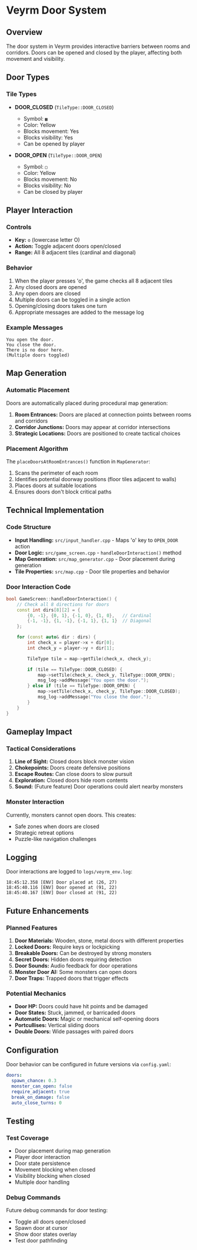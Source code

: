# Veyrm Door System

## Overview

The door system in Veyrm provides interactive barriers between rooms and corridors. Doors can be opened and closed by the player, affecting both movement and visibility.

## Door Types

### Tile Types

- **DOOR_CLOSED** (`TileType::DOOR_CLOSED`)
  - Symbol: `▦`
  - Color: Yellow
  - Blocks movement: Yes
  - Blocks visibility: Yes
  - Can be opened by player

- **DOOR_OPEN** (`TileType::DOOR_OPEN`)
  - Symbol: `▢`
  - Color: Yellow
  - Blocks movement: No
  - Blocks visibility: No
  - Can be closed by player

## Player Interaction

### Controls

- **Key:** `o` (lowercase letter O)
- **Action:** Toggle adjacent doors open/closed
- **Range:** All 8 adjacent tiles (cardinal and diagonal)

### Behavior

1. When the player presses 'o', the game checks all 8 adjacent tiles
2. Any closed doors are opened
3. Any open doors are closed
4. Multiple doors can be toggled in a single action
5. Opening/closing doors takes one turn
6. Appropriate messages are added to the message log

### Example Messages

```
You open the door.
You close the door.
There is no door here.
(Multiple doors toggled)
```

## Map Generation

### Automatic Placement

Doors are automatically placed during procedural map generation:

1. **Room Entrances:** Doors are placed at connection points between rooms and corridors
2. **Corridor Junctions:** Doors may appear at corridor intersections
3. **Strategic Locations:** Doors are positioned to create tactical choices

### Placement Algorithm

The `placeDoorsAtRoomEntrances()` function in `MapGenerator`:

1. Scans the perimeter of each room
2. Identifies potential doorway positions (floor tiles adjacent to walls)
3. Places doors at suitable locations
4. Ensures doors don't block critical paths

## Technical Implementation

### Code Structure

- **Input Handling:** `src/input_handler.cpp` - Maps 'o' key to `OPEN_DOOR` action
- **Door Logic:** `src/game_screen.cpp` - `handleDoorInteraction()` method
- **Map Generation:** `src/map_generator.cpp` - Door placement during generation
- **Tile Properties:** `src/map.cpp` - Door tile properties and behavior

### Door Interaction Code

```cpp
bool GameScreen::handleDoorInteraction() {
    // Check all 8 directions for doors
    const int dirs[8][2] = {
        {0, -1}, {0, 1}, {-1, 0}, {1, 0},   // Cardinal
        {-1, -1}, {1, -1}, {-1, 1}, {1, 1}  // Diagonal
    };

    for (const auto& dir : dirs) {
        int check_x = player->x + dir[0];
        int check_y = player->y + dir[1];

        TileType tile = map->getTile(check_x, check_y);

        if (tile == TileType::DOOR_CLOSED) {
            map->setTile(check_x, check_y, TileType::DOOR_OPEN);
            msg_log->addMessage("You open the door.");
        } else if (tile == TileType::DOOR_OPEN) {
            map->setTile(check_x, check_y, TileType::DOOR_CLOSED);
            msg_log->addMessage("You close the door.");
        }
    }
}
```

## Gameplay Impact

### Tactical Considerations

1. **Line of Sight:** Closed doors block monster vision
2. **Chokepoints:** Doors create defensive positions
3. **Escape Routes:** Can close doors to slow pursuit
4. **Exploration:** Closed doors hide room contents
5. **Sound:** (Future feature) Door operations could alert nearby monsters

### Monster Interaction

Currently, monsters cannot open doors. This creates:

- Safe zones when doors are closed
- Strategic retreat options
- Puzzle-like navigation challenges

## Logging

Door interactions are logged to `logs/veyrm_env.log`:

```
18:45:12.358 [ENV] Door placed at (26, 27)
18:45:40.116 [ENV] Door opened at (91, 22)
18:45:40.167 [ENV] Door closed at (91, 22)
```

## Future Enhancements

### Planned Features

1. **Door Materials:** Wooden, stone, metal doors with different properties
2. **Locked Doors:** Require keys or lockpicking
3. **Breakable Doors:** Can be destroyed by strong monsters
4. **Secret Doors:** Hidden doors requiring detection
5. **Door Sounds:** Audio feedback for door operations
6. **Monster Door AI:** Some monsters can open doors
7. **Door Traps:** Trapped doors that trigger effects

### Potential Mechanics

- **Door HP:** Doors could have hit points and be damaged
- **Door States:** Stuck, jammed, or barricaded doors
- **Automatic Doors:** Magic or mechanical self-opening doors
- **Portcullises:** Vertical sliding doors
- **Double Doors:** Wide passages with paired doors

## Configuration

Door behavior can be configured in future versions via `config.yaml`:

```yaml
doors:
  spawn_chance: 0.3
  monster_can_open: false
  require_adjacent: true
  break_on_damage: false
  auto_close_turns: 0
```

## Testing

### Test Coverage

- Door placement during map generation
- Player door interaction
- Door state persistence
- Movement blocking when closed
- Visibility blocking when closed
- Multiple door handling

### Debug Commands

Future debug commands for door testing:

- Toggle all doors open/closed
- Spawn door at cursor
- Show door states overlay
- Test door pathfinding
